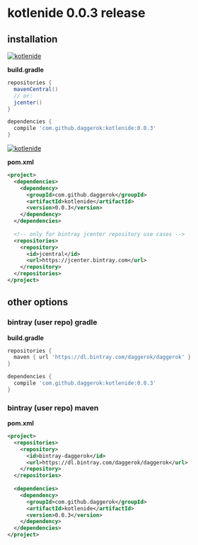 # kotlenide 0.0.3 release

<!-- 
## release notes

- Update Kotlin version up to 1.2.70
-->

## installation

[![kotlenide](https://www.bintray.com/docs/images/bintray_badge_color.png)](https://bintray.com/daggerok/daggerok/kotlenide?source=watch)

**build.gradle**

```gradle
repositories {
  mavenCentral()
  // or:
  jcenter()
}

dependencies {
  compile 'com.github.daggerok:kotlenide:0.0.3'
}
```

[![kotlenide](http://maven.apache.org/images/maven-logo-black-on-white.png)](https://maven-badges.herokuapp.com/maven-central/com.github.daggerok/kotlenide)

**pom.xml**

```xml
<project>
  <dependencies>
    <dependency>
      <groupId>com.github.daggerok</groupId>
      <artifactId>kotlenide</artifactId>
      <version>0.0.3</version>
    </dependency>
  </dependencies>
  
  <!-- only for bintray jcenter repository use cases -->
  <repositories>
    <repository>
      <id>jcentral</id>
      <url>https://jcenter.bintray.com</url>
    </repository>
  </repositories>
</project>
```

## other options

### bintray (user repo) gradle

**build.gradle**

```gradle
repositories {
  maven { url 'https://dl.bintray.com/daggerok/daggerok' }
}

dependencies {
  compile 'com.github.daggerok:kotlenide:0.0.3'
}
```

### bintray (user repo) maven

**pom.xml**

```xml
<project>
  <repositories>
    <repository>
      <id>bintray-daggerok</id>
      <url>https://dl.bintray.com/daggerok/daggerok</url>
    </repository>
  </repositories>
  
  <dependencies>
    <dependency>
      <groupId>com.github.daggerok</groupId>
      <artifactId>kotlenide</artifactId>
      <version>0.0.3</version>
    </dependency>
  </dependencies>
</project>
```
<!--
### jitpack gradle

**build.gradle**

```gradle
repositories {
  maven { url 'https://jitpack.io' }
}

dependencies {
  compile 'com.github.daggerok:kotlenide:0.0.3'
}
```

### jitpack maven

**pom.xml**

```xml
<project>
  <repositories>
    <repository>
      <id>jitpack.io</id>
      <url>https://jitpack.io</url>
    </repository>
  </repositories>
  
  <dependencies>
    <dependency>
      <groupId>com.github.daggerok</groupId>
      <artifactId>kotlenide</artifactId>
      <version>0.0.3</version>
    </dependency>
  </dependencies>
<project>
```
-->
